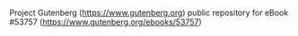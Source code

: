 Project Gutenberg (https://www.gutenberg.org) public repository for
eBook #53757 (https://www.gutenberg.org/ebooks/53757)
